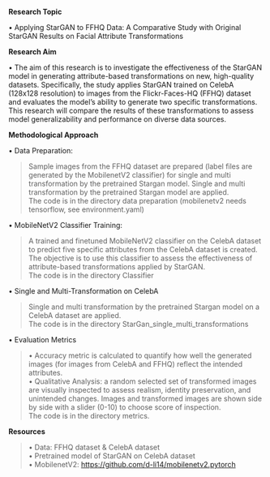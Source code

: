 **Research Topic**

• Applying StarGAN to FFHQ Data: A Comparative Study with Original StarGAN Results
on Facial Attribute Transformations

**Research Aim**

• The aim of this research is to investigate the effectiveness of the StarGAN model in
generating attribute-based transformations on new, high-quality datasets.
Specifically, the study applies StarGAN trained on CelebA (128x128 resolution) to images from the
Flickr-Faces-HQ (FFHQ) dataset and evaluates the model’s ability to generate two specific
transformations.
This research will compare the results of these transformations to assess model
generalizability and performance on diverse data sources.

**Methodological Approach**

• Data Preparation:  
>Sample images from the FFHQ dataset are prepared (label files are generated by the MobilenetV2 classifier) for single and multi transformation by the pretrained Stargan model.
Single and multi transformation by the pretrained Stargan model are applied.  
The code is in the directory data preparation (mobilenetv2 needs tensorflow, see environment.yaml)
>
• MobileNetV2 Classifier Training: 
>A trained and finetuned MobileNetV2 classifier on the CelebA dataset to predict five specific attributes from the CelebA dataset is created.
>The objective is to use this classifier to assess the effectiveness of attribute-based transformations applied by StarGAN.  
The code is in the directory Classifier
>
• Single and Multi-Transformation on CelebA
>Single and multi transformation by the pretrained Stargan model on a CelebA dataset are applied.  
The code is in the directory StarGan_single_multi_transformations  

• Evaluation Metrics
  >• Accuracy metric is calculated to quantify how well the generated images (for images from CelebA and FFHQ) reflect the intended attributes.  
  >• Qualitative Analysis: a random selected set of transformed images are visually inspected to assess realism, identity preservation, and unintended changes. 
     Images and transformed images are shown side by side with a slider (0-10) to choose score of inspection.  
  The code is in the directory metrics.

**Resources**  
>• Data: FFHQ dataset & CelebA dataset   
>• Pretrained model of StarGAN on CelebA dataset   
>• MobilenetV2: https://github.com/d-li14/mobilenetv2.pytorch   
